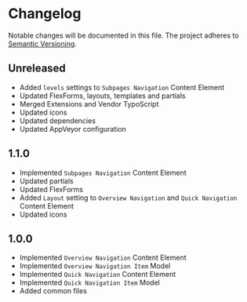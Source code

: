 Changelog
=========

Notable changes will be documented in this file. The project adheres to [Semantic Versioning].

Unreleased
----------

* Added `levels` settings to `Subpages Navigation` Content Element
* Updated FlexForms, layouts, templates and partials
* Merged Extensions and Vendor TypoScript
* Updated icons
* Updated dependencies
* Updated AppVeyor configuration

1.1.0
-----

* Implemented `Subpages Navigation` Content Element
* Updated partials
* Updated FlexForms
* Added `Layout` setting to `Overview Navigation` and `Quick Navigation` Content Element
* Updated icons

1.0.0
-----

* Implemented `Overview Navigation` Content Element
* Implemented `Overview Navigation Item` Model
* Implemented `Quick Navigation` Content Element
* Implemented `Quick Navigation Item` Model
* Added common files

[Semantic Versioning]: http://semver.org "Semantic Versioning"